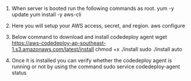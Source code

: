1) When server is booted run the following commands as root.
    yum -y update
    yum install -y aws-cli
    
2) Here you will setup your AWS access, secret, and region.
    aws configure    
    
3) Below command to download and install codedeploy agent
    wget https://aws-codedeploy-ap-southeast-1.s3.amazonaws.com/latest/install
    chmod +x ./install
    sudo ./install auto
    
4) Once it is installed you can verify whether the codedeploy agent is running or not by using the command
    sudo service codedeploy-agent status
    
